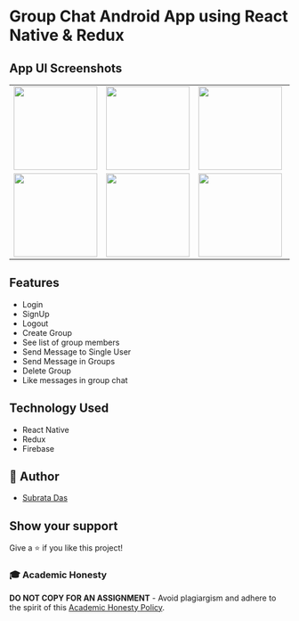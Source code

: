 # Group Chat Android App using React Native & Redux

## App UI Screenshots

<table>
<tr><td>
<img src="https://firebasestorage.googleapis.com/v0/b/subrat-sir.appspot.com/o/React-Native-Group-Chat-Android-App%2FCapture5.JPG?alt=media&token=d7a80d90-212a-4ebc-80eb-f1323c9211a0" width=150px height = auto >
</td><td>
<img src="https://firebasestorage.googleapis.com/v0/b/subrat-sir.appspot.com/o/React-Native-Group-Chat-Android-App%2FCapture6.JPG?alt=media&token=a85a7173-0c0f-4111-a54f-482f2368023c" width=150px height = auto >
</td><td>
<img src="https://firebasestorage.googleapis.com/v0/b/subrat-sir.appspot.com/o/React-Native-Group-Chat-Android-App%2FCapture7.JPG?alt=media&token=f824b0c6-6616-4a7f-950e-004f9bd0ec76" width=150px height = auto >
</td><td></td>
</tr>
<tr><td>
    <img src="https://firebasestorage.googleapis.com/v0/b/subrat-sir.appspot.com/o/React-Native-Group-Chat-Android-App%2FCapture1.JPG?alt=media&token=861b1d35-a7ff-4340-a7b9-c9f61abfc244" width=150px height = auto >
</td><td>
<img src="https://firebasestorage.googleapis.com/v0/b/subrat-sir.appspot.com/o/React-Native-Group-Chat-Android-App%2FCapture2.JPG?alt=media&token=5115d0f4-e95c-48c7-a2de-1305de5d0b4c" width=150px height = auto >
</td><td>
<img src="https://firebasestorage.googleapis.com/v0/b/subrat-sir.appspot.com/o/React-Native-Group-Chat-Android-App%2FCapture3.JPG?alt=media&token=4e649913-4951-49cc-85f9-8a2edb801e85" width=150px height = auto >
</td><td>
<img src="https://firebasestorage.googleapis.com/v0/b/subrat-sir.appspot.com/o/React-Native-Group-Chat-Android-App%2FCapture4.JPG?alt=media&token=fb2c4144-8ef9-49ad-8928-3c36c3a512f4" width=150px height = auto >
</td></tr>
</table>

## Features

- Login
- SignUp
- Logout
- Create Group
- See list of group members
- Send Message to Single User
- Send Message in Groups
- Delete Group
- Like messages in group chat

## Technology Used

- React Native
- Redux
- Firebase

## 👋 Author

- [Subrata Das](https://github.com/subratsir)

## Show your support

Give a ⭐️ if you like this project!

### 🎓 Academic Honesty

**DO NOT COPY FOR AN ASSIGNMENT** - Avoid plagiargism and adhere to the spirit of this [Academic Honesty Policy](https://www.freecodecamp.org/news/academic-honesty-policy/).
